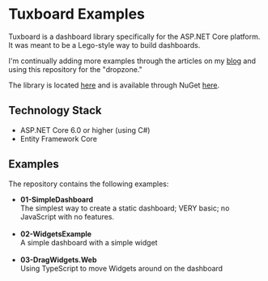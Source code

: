 # Tuxboard Examples

Tuxboard is a dashboard library specifically for the ASP.NET Core platform. It was meant to be a Lego-style way to build dashboards.

I'm continually adding more examples through the articles on my [blog](https://www.danylkoweb.com/tuxboard) and using this repository for the "dropzone."

The library is located [here](https://github.com/jdanylko/Tuxboard) and is available through NuGet [here](https://www.nuget.org/packages/Tuxboard.Core).

## Technology Stack
- ASP.NET Core 6.0 or higher (using C#)
- Entity Framework Core

## Examples
The repository contains the following examples:
- **01-SimpleDashboard**<br/>The simplest way to create a static dashboard; VERY basic; no JavaScript with no features.<br/><br/>
- **02-WidgetsExample**<br/>A simple dashboard with a simple widget<br/><br/>
- **03-DragWidgets.Web**<br/>Using TypeScript to move Widgets around on the dashboard<br/><br/>

